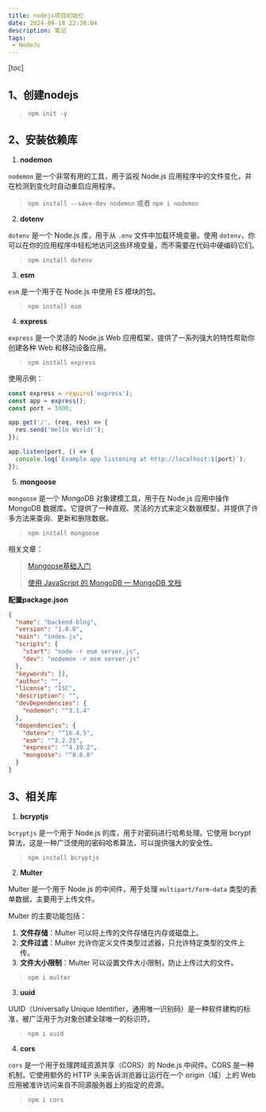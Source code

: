 ```yaml
---
title: nodejs项目初始化
date: 2024-08-18 22:38:04
description: 笔记
tags:
 - NodeJs
---
```


[toc]

## 1、创建nodejs

> `npm init -y`

## 2、安装依赖库

1. **nodemon**

`nodemon` 是一个非常有用的工具，用于监视 Node.js 应用程序中的文件变化，并在检测到变化时自动重启应用程序。

> `npm install --save-dev nodemon` 或者 `npm i nodemon`

2. **dotenv**

`dotenv` 是一个 Node.js 库，用于从 `.env` 文件中加载环境变量。使用 `dotenv`，你可以在你的应用程序中轻松地访问这些环境变量，而不需要在代码中硬编码它们。

> `npm install dotenv`

3. **esm**

`esm` 是一个用于在 Node.js 中使用 ES 模块的包。

> `npm install esm`

4. **express**

`express` 是一个灵活的 Node.js Web 应用框架，提供了一系列强大的特性帮助你创建各种 Web 和移动设备应用。

> `npm install express`

使用示例：

```js
const express = require('express');
const app = express();
const port = 3000;

app.get('/', (req, res) => {
  res.send('Hello World!');
});

app.listen(port, () => {
  console.log(`Example app listening at http://localhost:${port}`);
});
```

5. **mongoose**

`mongoose` 是一个 MongoDB 对象建模工具，用于在 Node.js 应用中操作 MongoDB 数据库。它提供了一种直观、灵活的方式来定义数据模型，并提供了许多方法来查询、更新和删除数据。

> `npm install mongoose`

相关文章：

>[Mongoose基础入门]([Mongoose基础入门-CSDN博客](https://blog.csdn.net/u010142437/article/details/79218145))
>
>[使用 JavaScript 的 MongoDB — MongoDB 文档](https://www.mongodb.com/zh-cn/docs/languages/javascript/)

**配置package.json**

```json
{
  "name": "backend-blog",
  "version": "1.0.0",
  "main": "index.js",
  "scripts": {
    "start": "node -r esm server.js",
    "dev": "nodemon -r esm server.js"
  },
  "keywords": [],
  "author": "",
  "license": "ISC",
  "description": "",
  "devDependencies": {
    "nodemon": "^3.1.4"
  },
  "dependencies": {
    "dotenv": "^16.4.5",
    "esm": "^3.2.25",
    "express": "^4.19.2",
    "mongoose": "^8.6.0"
  }
}

```

## 3、相关库

1. **bcryptjs**

`bcryptjs` 是一个用于 Node.js 的库，用于对密码进行哈希处理。它使用 bcrypt 算法，这是一种广泛使用的密码哈希算法，可以提供强大的安全性。

> `npm install bcryptjs`

2. **Multer**

Multer 是一个用于 Node.js 的中间件，用于处理 `multipart/form-data` 类型的表单数据，主要用于上传文件。

Multer 的主要功能包括：

1. **文件存储**：Multer 可以将上传的文件存储在内存或磁盘上。
2. **文件过滤**：Multer 允许你定义文件类型过滤器，只允许特定类型的文件上传。
3. **文件大小限制**：Multer 可以设置文件大小限制，防止上传过大的文件。

> `npm i multer`

3. **uuid**

UUID（Universally Unique Identifier，通用唯一识别码）是一种软件建构的标准，被广泛用于为对象创建全球唯一的标识符。

> `npm i uuid` 

4. **cors**

`cors` 是一个用于处理跨域资源共享（CORS）的 Node.js 中间件。CORS 是一种机制，它使用额外的 HTTP 头来告诉浏览器让运行在一个 origin（域）上的 Web 应用被准许访问来自不同源服务器上的指定的资源。

> `npm i cors`
